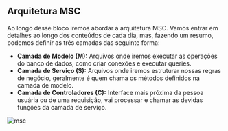 ## Arquitetura MSC
Ao longo desse bloco iremos abordar a arquitetura MSC. Vamos entrar em detalhes ao longo dos conteúdos de cada dia, mas, fazendo um resumo, podemos definir as três camadas das seguinte forma:

 - **Camada de Modelo (M):** Arquivos onde iremos executar as operações do banco de dados, como criar conexões e executar queries.
 - **Camada de Serviço (S):** Arquivos onde iremos estruturar nossas regras de negócio, geralmente é quem chama os métodos definidos na camada de modelo.
 - **Camada de Controladores (C):** Interface mais próxima da pessoa usuária ou de uma requisição, vai processar e chamar as devidas funções da camada de serviço.
 
![msc](./msc.png)
